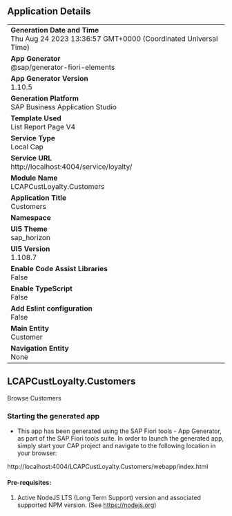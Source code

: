 ## Application Details
|               |
| ------------- |
|**Generation Date and Time**<br>Thu Aug 24 2023 13:36:57 GMT+0000 (Coordinated Universal Time)|
|**App Generator**<br>@sap/generator-fiori-elements|
|**App Generator Version**<br>1.10.5|
|**Generation Platform**<br>SAP Business Application Studio|
|**Template Used**<br>List Report Page V4|
|**Service Type**<br>Local Cap|
|**Service URL**<br>http://localhost:4004/service/loyalty/
|**Module Name**<br>LCAPCustLoyalty.Customers|
|**Application Title**<br>Customers|
|**Namespace**<br>|
|**UI5 Theme**<br>sap_horizon|
|**UI5 Version**<br>1.108.7|
|**Enable Code Assist Libraries**<br>False|
|**Enable TypeScript**<br>False|
|**Add Eslint configuration**<br>False|
|**Main Entity**<br>Customer|
|**Navigation Entity**<br>None|

## LCAPCustLoyalty.Customers

Browse Customers

### Starting the generated app

-   This app has been generated using the SAP Fiori tools - App Generator, as part of the SAP Fiori tools suite.  In order to launch the generated app, simply start your CAP project and navigate to the following location in your browser:

http://localhost:4004/LCAPCustLoyalty.Customers/webapp/index.html

#### Pre-requisites:

1. Active NodeJS LTS (Long Term Support) version and associated supported NPM version.  (See https://nodejs.org)


